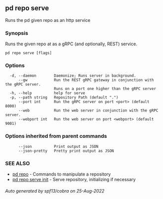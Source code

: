 ## pd repo serve

Runs the pd given repo as an http service

### Synopsis

Runs the given repo at <repo path> as a gRPC (and optionally, REST) service.

```
pd repo serve [flags]
```

### Options

```
  -d, --daemon        Daemonize; Runs server in background.
      --gw            Run the REST gRPC gateway in conjunction with the gRPC server.
                      Runs on a port one higher than the gRPC server
  -h, --help          help for serve
  -p, --path string   Repository Path (default ".")
      --port int      Run the gRPC server on port <port> (default 8000)
      --web           Run the web server in conjunction with the gRPC server.
      --webport int   Run the web server on port <webport> (default 9001)
```

### Options inherited from parent commands

```
      --json          Print output as JSON
      --json-pretty   Pretty print output as JSON
```

### SEE ALSO

* [pd repo](/docs/commands/pd_repo.html)	 - Commands to manipulate a repository
* [pd repo serve init](/docs/commands/pd_repo_serve_init.html)	 - Serve repository, initializing if necessary

###### Auto generated by spf13/cobra on 25-Aug-2022
